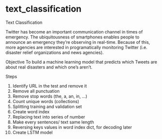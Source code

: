 # text_classification
Text Classification

Twitter has become an important communication channel in times of emergency. The ubiquitousness of smartphones enables people to announce an emergency they’re observing in real-time. Because of this, more agencies are interested in programatically monitoring Twitter (i.e. disaster relief organizations and news agencies).

Objective 
To build a machine learning model that predicts which Tweets are about real disasters and which one’s aren’t.

Steps 
1. Identify URL in the test and remove it
2. Remove all punctuation
3. Remove stop words (the, a, an, in, ...)
4. Count unique words (collections)
5. Splitting training and validation set
6. Create word index
7. Replacing text into series of number
8. Make every sentences/ text same length
9. Reversing keys values in word index dict, for decoding later
10. Create LSTM model
